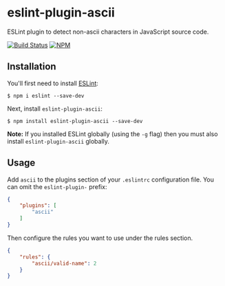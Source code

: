 # eslint-plugin-ascii
ESLint plugin to detect non-ascii characters in JavaScript source code.

[![Build Status](https://travis-ci.org/jsus1/eslint-plugin-ascii.svg?branch=master)](https://travis-ci.org/jsus1/eslint-plugin-ascii)
[![NPM](https://nodei.co/npm/eslint-plugin-ascii.png)](https://nodei.co/npm/eslint-plugin-ascii/)

## Installation

You'll first need to install [ESLint](http://eslint.org):

```
$ npm i eslint --save-dev
```

Next, install `eslint-plugin-ascii`:

```
$ npm install eslint-plugin-ascii --save-dev
```

**Note:** If you installed ESLint globally (using the `-g` flag) then you must also install `eslint-plugin-ascii` globally.

## Usage

Add `ascii` to the plugins section of your `.eslintrc` configuration file. You can omit the `eslint-plugin-` prefix:

```json
{
    "plugins": [
        "ascii"
    ]
}
```


Then configure the rules you want to use under the rules section.

```json
{
    "rules": {
        "ascii/valid-name": 2
    }
}
```

